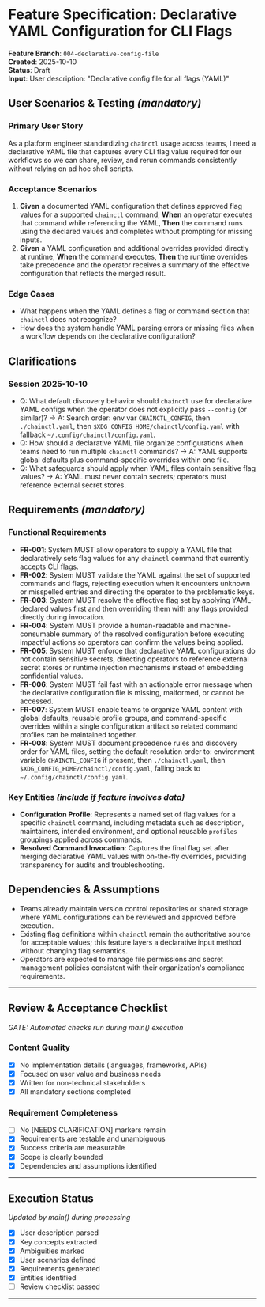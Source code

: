 # Feature Specification: Declarative YAML Configuration for CLI Flags

**Feature Branch**: `004-declarative-config-file`  
**Created**: 2025-10-10  
**Status**: Draft  
**Input**: User description: "Declarative config file for all flags (YAML)"

## User Scenarios & Testing *(mandatory)*

### Primary User Story
As a platform engineer standardizing `chainctl` usage across teams, I need a declarative YAML file that captures every CLI flag value required for our workflows so we can share, review, and rerun commands consistently without relying on ad hoc shell scripts.

### Acceptance Scenarios
1. **Given** a documented YAML configuration that defines approved flag values for a supported `chainctl` command, **When** an operator executes that command while referencing the YAML, **Then** the command runs using the declared values and completes without prompting for missing inputs.
2. **Given** a YAML configuration and additional overrides provided directly at runtime, **When** the command executes, **Then** the runtime overrides take precedence and the operator receives a summary of the effective configuration that reflects the merged result.

### Edge Cases
- What happens when the YAML defines a flag or command section that `chainctl` does not recognize?
- How does the system handle YAML parsing errors or missing files when a workflow depends on the declarative configuration?

## Clarifications

### Session 2025-10-10
- Q: What default discovery behavior should `chainctl` use for declarative YAML configs when the operator does not explicitly pass `--config` (or similar)? → A: Search order: env var `CHAINCTL_CONFIG`, then `./chainctl.yaml`, then `$XDG_CONFIG_HOME/chainctl/config.yaml` with fallback `~/.config/chainctl/config.yaml`.
- Q: How should a declarative YAML file organize configurations when teams need to run multiple `chainctl` commands? → A: YAML supports global defaults plus command-specific overrides within one file.
- Q: What safeguards should apply when YAML files contain sensitive flag values? → A: YAML must never contain secrets; operators must reference external secret stores.

## Requirements *(mandatory)*

### Functional Requirements
- **FR-001**: System MUST allow operators to supply a YAML file that declaratively sets flag values for any `chainctl` command that currently accepts CLI flags.
- **FR-002**: System MUST validate the YAML against the set of supported commands and flags, rejecting execution when it encounters unknown or misspelled entries and directing the operator to the problematic keys.
- **FR-003**: System MUST resolve the effective flag set by applying YAML-declared values first and then overriding them with any flags provided directly during invocation.
- **FR-004**: System MUST provide a human-readable and machine-consumable summary of the resolved configuration before executing impactful actions so operators can confirm the values being applied.
- **FR-005**: System MUST enforce that declarative YAML configurations do not contain sensitive secrets, directing operators to reference external secret stores or runtime injection mechanisms instead of embedding confidential values.
- **FR-006**: System MUST fail fast with an actionable error message when the declarative configuration file is missing, malformed, or cannot be accessed.
- **FR-007**: System MUST enable teams to organize YAML content with global defaults, reusable profile groups, and command-specific overrides within a single configuration artifact so related command profiles can be maintained together.
- **FR-008**: System MUST document precedence rules and discovery order for YAML files, setting the default resolution order to: environment variable `CHAINCTL_CONFIG` if present, then `./chainctl.yaml`, then `$XDG_CONFIG_HOME/chainctl/config.yaml`, falling back to `~/.config/chainctl/config.yaml`.

### Key Entities *(include if feature involves data)*
- **Configuration Profile**: Represents a named set of flag values for a specific `chainctl` command, including metadata such as description, maintainers, intended environment, and optional reusable `profiles` groupings applied across commands.
- **Resolved Command Invocation**: Captures the final flag set after merging declarative YAML values with on-the-fly overrides, providing transparency for audits and troubleshooting.

## Dependencies & Assumptions
- Teams already maintain version control repositories or shared storage where YAML configurations can be reviewed and approved before execution.
- Existing flag definitions within `chainctl` remain the authoritative source for acceptable values; this feature layers a declarative input method without changing flag semantics.
- Operators are expected to manage file permissions and secret management policies consistent with their organization's compliance requirements.

---

## Review & Acceptance Checklist
*GATE: Automated checks run during main() execution*

### Content Quality
- [x] No implementation details (languages, frameworks, APIs)
- [x] Focused on user value and business needs
- [x] Written for non-technical stakeholders
- [x] All mandatory sections completed

### Requirement Completeness
- [ ] No [NEEDS CLARIFICATION] markers remain
- [x] Requirements are testable and unambiguous  
- [x] Success criteria are measurable
- [x] Scope is clearly bounded
- [x] Dependencies and assumptions identified

---

## Execution Status
*Updated by main() during processing*

- [x] User description parsed
- [x] Key concepts extracted
- [x] Ambiguities marked
- [x] User scenarios defined
- [x] Requirements generated
- [x] Entities identified
- [ ] Review checklist passed

---
